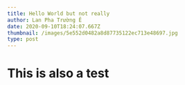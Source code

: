 ```yaml
---
title: Hello World but not really
author: Lan Pha Trường Ê
date: 2020-09-10T18:24:07.667Z
thumbnail: /images/5e552d0482a8d87735122ec713e48697.jpg
type: post
---
```

# This is also a test
